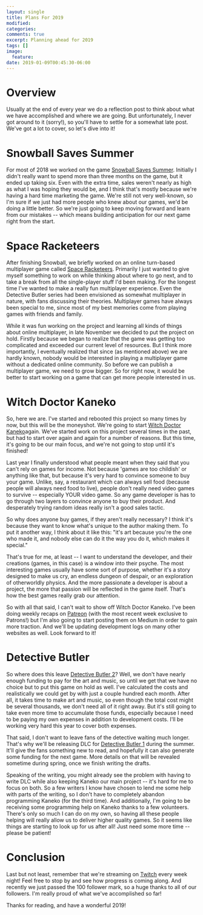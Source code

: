 ```yaml
---
layout: single
title: Plans For 2019
modified:
categories:
comments: true
excerpt: Planning ahead for 2019
tags: []
image:
  feature:
date: 2019-01-09T00:45:30-06:00
---
```


# Overview

Usually at the end of every year we do a reflection post to think about what we have accomplished and where we are going. But unfortunately, I never got around to it (sorry!), so you'll have to settle for a somewhat late post. We've got a lot to cover, so let's dive into it!

# Snowball Saves Summer

For most of 2018 we worked on the game [Snowball Saves Summer](https://www.goldbargames.com/snowball-saves/summer/). Initially I didn't really want to spend more than three months on the game, but it ended up taking six. Even with the extra time, sales weren't nearly as high as what I was hoping they would be, and I think that's mostly because we're having a hard time marketing the game. We're still not very well-known, so I'm sure if we just had more people who knew about our games, we'd be doing a little better. So we're just going to keep moving forward and learn from our mistakes -- which means building anticipation for our next game right from the start.

# Space Racketeers

After finishing Snowball, we briefly worked on an online turn-based multiplayer game called [Space Racketeers](https://www.goldbargames.com/space-racketeers/). Primarily I just wanted to give myself something to work on while thinking about where to go next, and to take a break from all the single-player stuff I'd been making. For the longest time I've wanted to make a really fun multiplayer experience. Even the Detective Butler series had been envisioned as somewhat multiplayer in nature, with fans discussing their theories. Multiplayer games have always been special to me, since most of my best memories come from playing games with friends and family.

While it was fun working on the project and learning all kinds of things about online multiplayer, in late November we decided to put the project on hold. Firstly because we began to realize that the game was getting too complicated and exceeded our current level of resources. But I think more importantly, I eventually realized that since (as mentioned above) we are hardly known, nobody would be interested in playing a multiplayer game without a dedicated online community. So before we can publish a multiplayer game, we need to grow bigger. So for right now, it would be better to start working on a game that can get more people interested in us.

# Witch Doctor Kaneko

So, here we are. I've started and rebooted this project so many times by now, but this will be the moneyshot. We're going to start [Witch Doctor Kaneko](https://www.goldbargames.com/witch-doctor-kaneko/)again. We've started work on this project several times in the past, but had to start over again and again for a number of reasons. But this time, it's going to be our main focus, and we're not going to stop until it's finished!

Last year I finally understood what people meant when they said that you can't rely on games for income. Not because 'games are too childish' or anything like that, but because it's very hard to convince someone to buy your game. Unlike, say, a restaurant which can always sell food (because people will always need food to live), people don't really need video games to survive -- especially YOUR video game. So any game developer is has to go through two layers to convince anyone to buy their product. And desperately trying random ideas really isn't a good sales tactic.

So why does anyone buy games, if they aren't really necessary? I think it's because they want to know what's unique to the author making them. To put it another way, I think about it like this:  "it's art because you're the one who made it, and nobody else can do it the way you do it, which makes it special."

That's true for me, at least -- I want to understand the developer, and their creations (games, in this case) is a window into their psyche. The most interesting games usually have some sort of purpose, whether it's a story designed to make us cry, an endless dungeon of despair, or an exploration of otherworldly physics. And the more passionate a developer is about a project, the more that passion will be reflected in the game itself. That's how the best games really grab our attention.

So with all that said, I can't wait to show off Witch Doctor Kaneko. I've been doing weekly recaps on [Patreon](https://patreon.com/goldbargames) (with the most recent week exclusive to Patrons!) but I'm also going to start posting them on Medium in order to gain more traction. And we'll be updating development logs on many other websites as well. Look forward to it!

# Detective Butler

So where does this leave [Detective Butler 2](https://www.goldbargames.com/detective-butler/butler2/)? Well, we don't have nearly enough funding to pay for the art and music, so until we get that we have no choice but to put this game on hold as well. I've calculated the costs and realistically we could get by with just a couple hundred each month. After all, it takes time to make art and music, so even though the total cost might be several thousands, we don't need all of it right away. But it's still going to take even more time to accumulate those funds, especially because I need to be paying my own expenses in addition to development costs. I'll be working very hard this year to cover both expenses.

That said, I don't want to leave fans of the detective waiting much longer. That's why we'll be releasing DLC for [Detective Butler 1](https://www.goldbargames.com/detective-butler/butler1/) during the summer. It'll give the fans something new to read, and hopefully it can also generate some funding for the next game. More details on that will be revealed sometime during spring, once we finish writing the drafts.

Speaking of the writing, you might already see the problem with having to write DLC while also keeping Kaneko our main project -- it's hard for me to focus on both. So a few writers I know have chosen to lend me some help with parts of the writing, so I don't have to completely abandon programming Kaneko (for the third time). And additionally, I'm going to be receiving some programming help on Kaneko thanks to a few volunteers. There's only so much I can do on my own, so having all these people helping will really allow us to deliver higher quality games. So it seems like things are starting to look up for us after all! Just need some more time -- please be patient!

# Conclusion

Last but not least, remember that we're streaming on [Twitch](https://www.twitch.tv/goldbargames) every week night! Feel free to stop by and see how progress is coming along. And recently we just passed the 100 follower mark, so a huge thanks to all of our followers. I'm really proud of what we've accomplished so far!

Thanks for reading, and have a wonderful 2019!